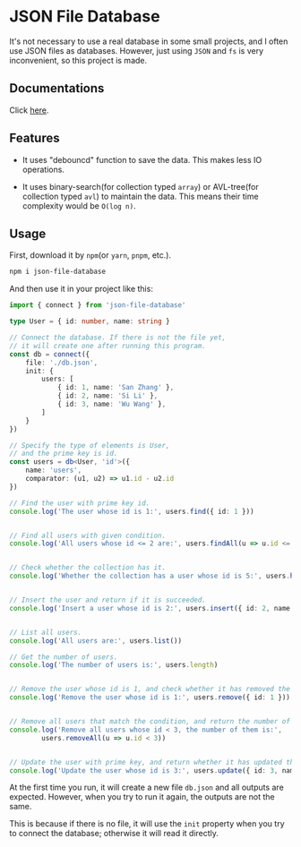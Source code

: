 # JSON File Database

It's not necessary to use a real database in some small projects, and I often use JSON files as databases. However, just using `JSON` and `fs` is very inconvenient, so this project is made.

## Documentations

Click [here](https://kifuan.github.io/json-file-database/modules.html).

## Features

+ It uses "debouncd" function to save the data. This makes less IO operations.

+ It uses binary-search(for collection typed `array`) or AVL-tree(for collection typed `avl`) to maintain the data. This means their time complexity would be `O(log n)`.

## Usage

First, download it by `npm`(or `yarn`, `pnpm`, etc.).

```bash
npm i json-file-database
```

And then use it in your project like this:

```typescript
import { connect } from 'json-file-database'

type User = { id: number, name: string }

// Connect the database. If there is not the file yet,
// it will create one after running this program.
const db = connect({
    file: './db.json',
    init: {
        users: [
            { id: 1, name: 'San Zhang' },
            { id: 2, name: 'Si Li' },
            { id: 3, name: 'Wu Wang' },
        ]
    }
})

// Specify the type of elements is User,
// and the prime key is id.
const users = db<User, 'id'>({
    name: 'users',
    comparator: (u1, u2) => u1.id - u2.id
})

// Find the user with prime key id.
console.log('The user whose id is 1:', users.find({ id: 1 }))


// Find all users with given condition.
console.log('All users whose id <= 2 are:', users.findAll(u => u.id <= 2))


// Check whether the collection has it.
console.log('Whether the collection has a user whose id is 5:', users.has({ id: 5 }))


// Insert the user and return if it is succeeded.
console.log('Insert a user whose id is 2:', users.insert({ id: 2, name: 'Liu Zhao' }))


// List all users.
console.log('All users are:', users.list())

// Get the number of users.
console.log('The number of users is:', users.length)


// Remove the user whose id is 1, and check whether it has removed the user.
console.log('Remove the user whose id is 1:', users.remove({ id: 1 }))


// Remove all users that match the condition, and return the number of them.
console.log('Remove all users whose id < 3, the number of them is:',
        users.removeAll(u => u.id < 3)) 


// Update the user with prime key, and return whether it has updated the user.
console.log('Update the user whose id is 3:', users.update({ id: 3, name: 'Liu Zhao' }))
```

At the first time you run, it will create a new file `db.json` and all outputs are expected. However, when you try to run it again, the outputs are not the same.

This is because if there is no file, it will use the `init` property when you try to connect the database; otherwise it will read it directly.
